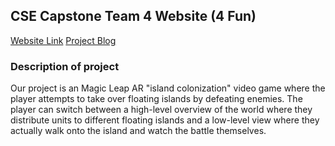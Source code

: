 ## CSE Capstone Team 4 Website (4 Fun) 

[Website Link](https://cse-vr-capstone-team-4.github.io/4-Fun/)
[Project Blog](https://cse-vr-capstone-team-4.github.io/Island-Warfare/)

### Description of project

Our project is an Magic Leap AR "island colonization" video game where the player attempts to take over floating islands by defeating enemies. The player can switch between a high-level overview of the world where they distribute units to different floating islands and a low-level view where they actually walk onto the island and watch the battle themselves.

